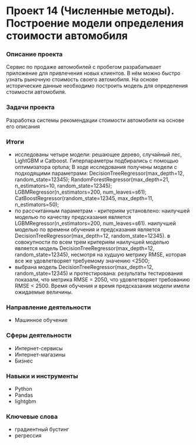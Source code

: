 # Проект 14 (Численные методы). Построение модели определения стоимости автомобиля

### Описание проекта

Сервис по продаже автомобилей с пробегом  разрабатывает приложение для привлечения новых клиентов. В нём можно быстро узнать рыночную стоимость своего автомобиля. На основе исторические данные необходимо построить модель для определения стоимости автомобиля. 

### Задачи проекта

Разработка системы рекомендации стоимости автомобиля на основе его описания

### Итоги

- исследованы четыре модели: решающее дерево, случайный лес, LightGBM и Catboost. Гиперпараметры подбирались с помощью оптимизатора optuna; В ходе исследования получены модели с подходящими параметрами:
DecisionTreeRegressor(max_depth=12, random_state=12345);
RandomForestRegressor(max_depth=21, n_estimators=10, random_state=12345);
LGBMRegressor(n_estimators=200, num_leaves=s61);
CatBoostRegressor(random_state=12345, max_depth=11, n_estimators=50);
- по рассчитанным параметрам - критериям установлено: наилучшей моделью по качеству предсказания является LGBMRegressor(n_estimators=200, num_leaves=s61).
наилучшей моделью по времени обучения и предсказания является DecisionTreeRegressor(max_depth=12, random_state=12345).
в совокупности по всем трем критериям наилучшей моделью является модель DecisionTreeRegressor(max_depth=12, random_state=12345), несмотря на худшую метрику RMSE, которая все же удовлетворяет требуемому значению <2500;
- выбрана модель DecisionTreeRegressor(max_depth=12, random_state=12345) и протестирована:
результаты тестирования показали, что метрика RMSE = 2050, что удовлетворяет требованию RMSE < 2500.
Время обучения и время предсказания модели имели ожидаемые величины.

### Направление деятельности

- Машинное обучение

### Сферы деятельности

- Интернет-сервисы
- Интернет-магазины
- Бизнес

### Навыки и инструменты

- Python
- Pandas
- lightgbm

### Ключевые слова

- градиентный бустинг
- регрессия


